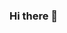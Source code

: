 ### Hi there 👋

<!--
**ajmalmirsha/ajmalmirsha** is a ✨ _special_ ✨ repository because its `README.md` (this file) appears on your GitHub profile.

Here are some ideas to get you started:

- 🔭 I’m currently working on Cumin360 Technologies
- ⚡ I’m a MERN Stack developer 
- I am a self taught full stack developer. Currently busy at learing and aquiring new coding skills. Focused on full stack development in MERN stalk. Intrested in creating interative web and mobile games. To see my works Explore the repo's
- 💬 Ask me about ...
- 📫 How to reach me: ...
- 😄 Pronouns: ...
-  Fun fact: ...
-->
